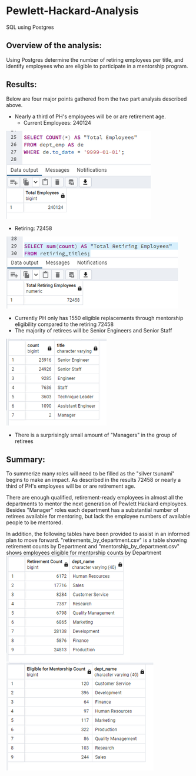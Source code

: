 # Pewlett-Hackard-Analysis
SQL using Postgres

## Overview of the analysis:
Using Postgres determine the number of retiring employees per title, and identify employees who are eligible to participate in a mentorship program.

## Results:
Below are four major points gathered from the two part analysis described above.
- Nearly a third of PH's employees will be or are retirement age. 
  - Current Employees: 240124

![image_name](Resources/Total_Current_Employees.png)

  - Retiring: 72458

![image_name](Resources/Total_Retiring_Employees.png)

- Currently PH only has 1550 eligible replacements through mentorship eligibility compared to the retiring 72458
- The majority of retirees will be Senior Engineers and Senior Staff

![image_name](Resources/retiring_by_title.png)

- There is a surprisingly small amount of "Managers" in the group of retirees

## Summary:
To summerize many roles will need to be filled as the "silver tsunami" begins to make an impact. As described in the results 72458 or nearly a third of PH's employees will be or are retirement age.

There are enough qualified, retirement-ready employees in almost all the departments to mentor the next generation of Pewlett Hackard employees. Besides "Manager" roles each department has a substantial number of retirees available for mentoring, but lack the employee numbers of available people to be mentored.

In addition, the following tables have been provided to assist in an informed plan to move forward. "retirements_by_department.csv" is a table showing retirement counts by Department and "mentorship_by_department.csv" shows employees eligible for mentorship counts by Department
![image_name](Resources/retirements_by_department.png) ![image_name](Resources/mentorship_by_department.png)
